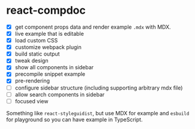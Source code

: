 # react-compdoc

- [x] get component props data and render example `.mdx` with MDX.
- [x] live example that is editable
- [x] load custom CSS
- [x] customize webpack plugin
- [x] build static output
- [x] tweak design
- [x] show all components in sidebar
- [x] precompile snippet example
- [x] pre-rendering
- [ ] configure sidebar structure (including supporting arbitrary mdx file)
- [ ] allow search components in sidebar
- [ ] focused view

Something like `react-styleguidist`, but use MDX for example and `esbuild` for playground so you can have example in TypeScript.
